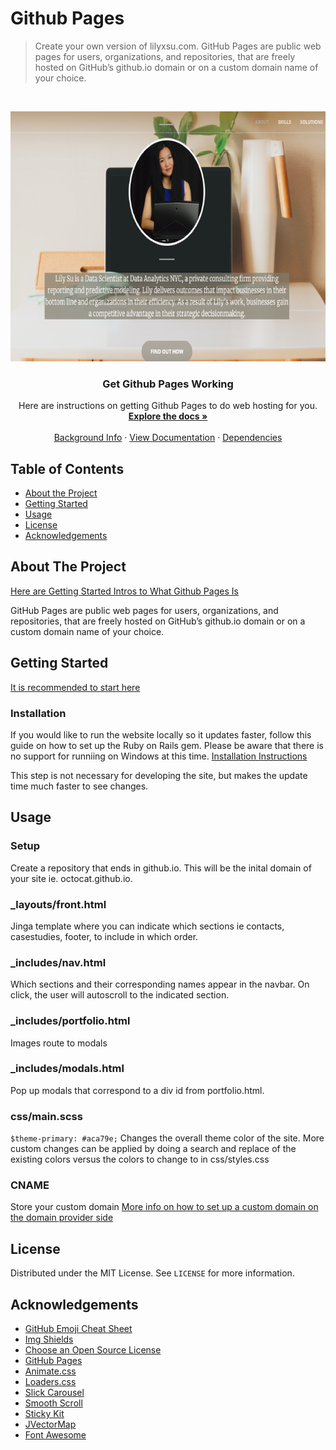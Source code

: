 # Github Pages
> Create your own version of lilyxsu.com. GitHub Pages are public web pages for users, organizations, and repositories, that are freely hosted on GitHub’s github.io domain or on a custom domain name of your choice. 


<!-- PROJECT LOGO -->
<br />
<p align="center">
  <a href="https://lilyxsu.com">
    <img src="header.png" alt="Logo" width="711" height="400">
  </a>

  <h3 align="center">Get Github Pages Working</h3>

  <p align="center">
    Here are instructions on getting Github Pages to do web hosting for you.
    <br />
    <a href="https://jekyllrb.com/docs/github-pages/"><strong>Explore the docs »</strong></a>
    <br />
    <br />
    <a href="http://jmcglone.com/guides/github-pages/">Background Info</a>
    ·
    <a href="https://docs.github.com/en/github/working-with-github-pages/getting-started-with-github-pages">View Documentation</a>
    ·
    <a href="https://pages.github.com/versions/">Dependencies</a>
  </p>
</p>



<!-- TABLE OF CONTENTS -->
## Table of Contents

* [About the Project](#about-the-project)
* [Getting Started](#getting-started)
* [Usage](#usage)
* [License](#license)
* [Acknowledgements](#acknowledgements)



<!-- ABOUT THE PROJECT -->
## About The Project

[Here are Getting Started Intros to What Github Pages Is](https://pages.github.com/)

GitHub Pages are public web pages for users, organizations, and repositories, that are freely hosted on GitHub’s github.io domain or on a custom domain name of your choice.


<!-- GETTING STARTED -->
## Getting Started

[It is recommended to start here](https://jekyllrb.com/docs/github-pages/)

### Installation

If you would like to run the website locally so it updates faster, follow this guide on how to set up the Ruby on Rails gem. Please be aware that there is no support for runniing on Windows at this time. [Installation Instructions](https://jekyllrb.com/docs/step-by-step/01-setup/)

This step is not necessary for developing the site, but makes the update time much faster to see changes. 


<!-- USAGE EXAMPLES -->
## Usage

### Setup
Create a repository that ends in github.io. This will be the inital domain of your site ie. octocat.github.io.

### _layouts/front.html
Jinga template where you can indicate which sections ie contacts, casestudies, footer, to include in which order. 

### _includes/nav.html
Which sections and their corresponding names appear in the navbar. On click, the user will autoscroll to the indicated section.

### _includes/portfolio.html
Images route to modals

### _includes/modals.html
Pop up modals that correspond to a div id from portfolio.html. 

### css/main.scss
```$theme-primary: #aca79e;```
Changes the overall theme color of the site. 
More custom changes can be applied by doing a search and replace of the existing colors versus the colors to change to in css/styles.css

### CNAME
Store your custom domain
[More info on how to set up a custom domain on the domain provider side](https://docs.github.com/en/github/working-with-github-pages/about-custom-domains-and-github-pages)



<!-- LICENSE -->
## License

Distributed under the MIT License. See `LICENSE` for more information.


<!-- ACKNOWLEDGEMENTS -->
## Acknowledgements
* [GitHub Emoji Cheat Sheet](https://www.webpagefx.com/tools/emoji-cheat-sheet)
* [Img Shields](https://shields.io)
* [Choose an Open Source License](https://choosealicense.com)
* [GitHub Pages](https://pages.github.com)
* [Animate.css](https://daneden.github.io/animate.css)
* [Loaders.css](https://connoratherton.com/loaders)
* [Slick Carousel](https://kenwheeler.github.io/slick)
* [Smooth Scroll](https://github.com/cferdinandi/smooth-scroll)
* [Sticky Kit](http://leafo.net/sticky-kit)
* [JVectorMap](http://jvectormap.com)
* [Font Awesome](https://fontawesome.com)





<!-- MARKDOWN LINKS & IMAGES -->
<!-- https://www.markdownguide.org/basic-syntax/#reference-style-links -->
[contributors-shield]: https://img.shields.io/github/contributors/othneildrew/Best-README-Template.svg?style=flat-square
[contributors-url]: https://github.com/othneildrew/Best-README-Template/graphs/contributors
[forks-shield]: https://img.shields.io/github/forks/othneildrew/Best-README-Template.svg?style=flat-square
[forks-url]: https://github.com/othneildrew/Best-README-Template/network/members
[stars-shield]: https://img.shields.io/github/stars/othneildrew/Best-README-Template.svg?style=flat-square
[stars-url]: https://github.com/othneildrew/Best-README-Template/stargazers
[issues-shield]: https://img.shields.io/github/issues/othneildrew/Best-README-Template.svg?style=flat-square
[issues-url]: https://github.com/othneildrew/Best-README-Template/issues
[license-shield]: https://img.shields.io/github/license/othneildrew/Best-README-Template.svg?style=flat-square
[license-url]: https://github.com/othneildrew/Best-README-Template/blob/master/LICENSE.txt
[linkedin-shield]: https://img.shields.io/badge/-LinkedIn-black.svg?style=flat-square&logo=linkedin&colorB=555
[linkedin-url]: https://linkedin.com/in/othneildrew
[product-screenshot]: images/screenshot.png